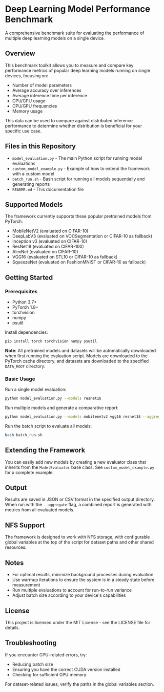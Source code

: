 # Deep Learning Model Performance Benchmark

A comprehensive benchmark suite for evaluating the performance of multiple deep learning models on a single device.

## Overview

This benchmark toolkit allows you to measure and compare key performance metrics of popular deep learning models running on single devices, focusing on:

- Number of model parameters
- Average accuracy over inferences
- Average inference time per inference
- CPU/GPU usage
- CPU/GPU frequencies
- Memory usage

This data can be used to compare against distributed inference performance to determine whether distribution is beneficial for your specific use case.

## Files in this Repository

- `model_evaluation.py` - The main Python script for running model evaluations
- `custom_model_example.py` - Example of how to extend the framework with a custom model
- `batch_run.sh` - Bash script for running all models sequentially and generating reports
- `README.md` - This documentation file

## Supported Models

The framework currently supports these popular pretrained models from PyTorch:

- MobileNetV2 (evaluated on CIFAR-10)
- DeepLabV3 (evaluated on VOCSegmentation or CIFAR-10 as fallback)
- Inception v3 (evaluated on CIFAR-10)
- ResNet18 (evaluated on CIFAR-100)
- AlexNet (evaluated on CIFAR-10)
- VGG16 (evaluated on STL10 or CIFAR-10 as fallback)
- SqueezeNet (evaluated on FashionMNIST or CIFAR-10 as fallback)

## Getting Started

### Prerequisites

- Python 3.7+
- PyTorch 1.8+
- torchvision
- numpy
- psutil

Install dependencies:

```bash
pip install torch torchvision numpy psutil
```

**Note:** All pretrained models and datasets will be automatically downloaded when first running the evaluation script. Models are downloaded to the PyTorch cache directory, and datasets are downloaded to the specified `DATA_ROOT` directory.

### Basic Usage

Run a single model evaluation:

```bash
python model_evaluation.py --models resnet18
```

Run multiple models and generate a comparative report:

```bash
python model_evaluation.py --models mobilenetv2 vgg16 resnet18 --aggregate
```

Run the batch script to evaluate all models:

```bash
bash batch_run.sh
```

## Extending the Framework

You can easily add new models by creating a new evaluator class that inherits from the `ModelEvaluator` base class. See `custom_model_example.py` for a complete example.

## Output

Results are saved in JSON or CSV format in the specified output directory. When run with the `--aggregate` flag, a combined report is generated with metrics from all evaluated models.

## NFS Support

The framework is designed to work with NFS storage, with configurable global variables at the top of the script for dataset paths and other shared resources.

## Notes

- For optimal results, minimize background processes during evaluation
- Use warmup iterations to ensure the system is in a steady state before measurement
- Run multiple evaluations to account for run-to-run variance
- Adjust batch size according to your device's capabilities

## License

This project is licensed under the MIT License - see the LICENSE file for details.

## Troubleshooting

If you encounter GPU-related errors, try:
- Reducing batch size
- Ensuring you have the correct CUDA version installed
- Checking for sufficient GPU memory

For dataset-related issues, verify the paths in the global variables section.